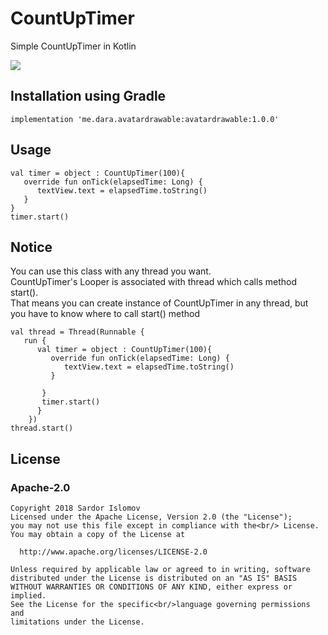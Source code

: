 # CountUpTimer
Simple CountUpTimer in Kotlin


![](https://github.com/islomov/CountUpTimer/blob/master/screenshots/timerup.gif)

## Installation using Gradle

`implementation 'me.dara.avatardrawable:avatardrawable:1.0.0'`

## Usage

```
val timer = object : CountUpTimer(100){
   override fun onTick(elapsedTime: Long) {
      textView.text = elapsedTime.toString()
   } 
}
timer.start()
```

## Notice

You can use this class with any thread you want.</br>
CountUpTimer's Looper is associated with thread which calls method start().</br>
That means you can create instance of CountUpTimer in any thread, but you have to know where to call start() method

```
val thread = Thread(Runnable { 
   run { 
      val timer = object : CountUpTimer(100){
         override fun onTick(elapsedTime: Long) {
            textView.text = elapsedTime.toString()
         }
    
       }
       timer.start()
      }
    })
thread.start()
```


## License
### Apache-2.0

```
Copyright 2018 Sardor Islomov
Licensed under the Apache License, Version 2.0 (the "License");
you may not use this file except in compliance with the<br/> License. 
You may obtain a copy of the License at

  http://www.apache.org/licenses/LICENSE-2.0

Unless required by applicable law or agreed to in writing, software
distributed under the License is distributed on an "AS IS" BASIS
WITHOUT WARRANTIES OR CONDITIONS OF ANY KIND, either express or implied.
See the License for the specific<br/>language governing permissions and
limitations under the License.
```

